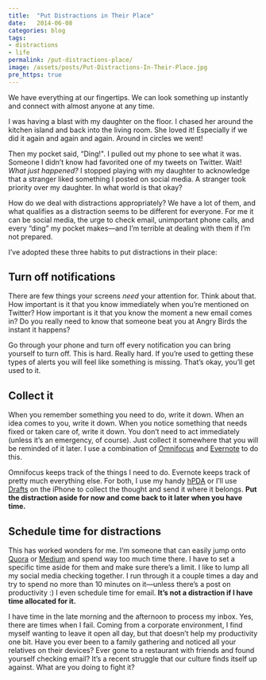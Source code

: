 ```yaml
---
title:  "Put Distractions in Their Place"
date:   2014-06-08
categories: blog
tags:
- distractions
- life
permalink: /put-distractions-place/
image: /assets/posts/Put-Distractions-In-Their-Place.jpg
pre_https: true
---
```


We have everything at our fingertips. We can look something up instantly and connect with almost anyone at any time.

<!--more-->

I was having a blast with my daughter on the floor. I chased her around the kitchen island and back into the living room. She loved it! Especially if we did it again and again and again. Around in circles we went! 

Then my pocket said, “Ding!". I pulled out my phone to see what it was. Someone I didn’t know had favorited one of my tweets on Twitter. Wait! _What just happened?_ I stopped playing with my daughter to acknowledge that a stranger liked something I posted on social media. A stranger took priority over my daughter. In what world is that okay? 

How do we deal with distractions appropriately? We have a lot of them, and what qualifies as a distraction seems to be different for everyone. For me it can be social media, the urge to check email, unimportant phone calls, and every “ding” my pocket makes—and I’m terrible at dealing with them if I’m not prepared. 

I’ve adopted these three habits to put distractions in their place:

## Turn off notifications

There are few things your screens _need_ your attention for. Think about that. How important is it that you know immediately when you’re mentioned on Twitter? How important is it that you know the moment a new email comes in? Do you really need to know that someone beat you at Angry Birds the instant it happens? 

Go through your phone and turn off every notification you can bring yourself to turn off. This is hard. Really hard. If you’re used to getting these types of alerts you will feel like something is missing. That’s okay, you’ll get used to it.

## Collect it

When you remember something you need to do, write it down. When an idea comes to you, write it down. When you notice something that needs fixed or taken care of, write it down. You don’t need to act immediately (unless it’s an emergency, of course). Just collect it somewhere that you will be reminded of it later. I use a combination of [Omnifocus](http://www.omnigroup.com/omnifocus/) and [Evernote](https://www.evernote.com/referral/Registration.action?uid=49404&sig=e2dd914576c3ec9818e0311976a19dc1) to do this. 

Omnifocus keeps track of the things I need to do. Evernote keeps track of pretty much everything else. For both, I use my handy [hPDA](http://en.wikipedia.org/wiki/Hipster_PDA) or I’ll use [Drafts](http://agiletortoise.com/drafts/) on the iPhone to collect the thought and send it where it belongs. **Put the distraction aside for now and come back to it later when you have time.**

## Schedule time for distractions

This has worked wonders for me. I’m someone that can easily jump onto [Quora](http://www.quora.com/) or [Medium](https://medium.com/) and spend way too much time there. I have to set a specific time aside for them and make sure there’s a limit. I like to lump all my social media checking together. I run through it a couple times a day and try to spend no more than 10 minutes on it—unless there’s a post on productivity :) I even schedule time for email. **It’s not a distraction if I have time allocated for it.** 

I have time in the late morning and the afternoon to process my inbox. Yes, there are times when I fail. Coming from a corporate environment, I find myself wanting to leave it open all day, but that doesn’t help my productivity one bit. Have you ever been to a family gathering and noticed all your relatives on their devices? Ever gone to a restaurant with friends and found yourself checking email? It’s a recent struggle that our culture finds itself up against. What are you doing to fight it?